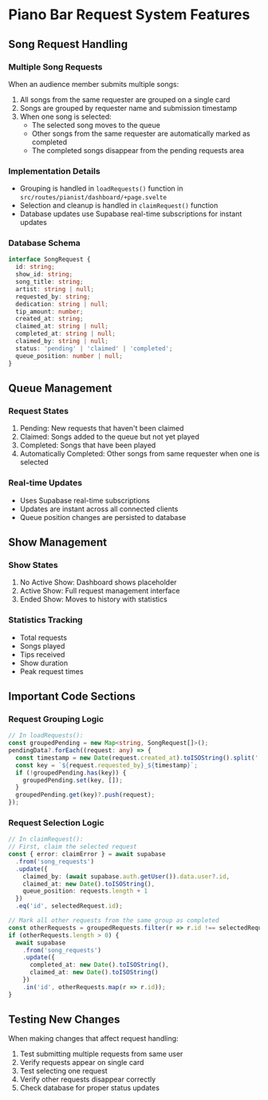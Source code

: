 # Piano Bar Request System Features

## Song Request Handling

### Multiple Song Requests
When an audience member submits multiple songs:
1. All songs from the same requester are grouped on a single card
2. Songs are grouped by requester name and submission timestamp
3. When one song is selected:
   - The selected song moves to the queue
   - Other songs from the same requester are automatically marked as completed
   - The completed songs disappear from the pending requests area

### Implementation Details
- Grouping is handled in `loadRequests()` function in `src/routes/pianist/dashboard/+page.svelte`
- Selection and cleanup is handled in `claimRequest()` function
- Database updates use Supabase real-time subscriptions for instant updates

### Database Schema
```typescript
interface SongRequest {
  id: string;
  show_id: string;
  song_title: string;
  artist: string | null;
  requested_by: string;
  dedication: string | null;
  tip_amount: number;
  created_at: string;
  claimed_at: string | null;
  completed_at: string | null;
  claimed_by: string | null;
  status: 'pending' | 'claimed' | 'completed';
  queue_position: number | null;
}
```

## Queue Management

### Request States
1. Pending: New requests that haven't been claimed
2. Claimed: Songs added to the queue but not yet played
3. Completed: Songs that have been played
4. Automatically Completed: Other songs from same requester when one is selected

### Real-time Updates
- Uses Supabase real-time subscriptions
- Updates are instant across all connected clients
- Queue position changes are persisted to database

## Show Management

### Show States
1. No Active Show: Dashboard shows placeholder
2. Active Show: Full request management interface
3. Ended Show: Moves to history with statistics

### Statistics Tracking
- Total requests
- Songs played
- Tips received
- Show duration
- Peak request times

## Important Code Sections

### Request Grouping Logic
```typescript
// In loadRequests():
const groupedPending = new Map<string, SongRequest[]>();
pendingData?.forEach((request: any) => {
  const timestamp = new Date(request.created_at).toISOString().split('.')[0];
  const key = `${request.requested_by}_${timestamp}`;
  if (!groupedPending.has(key)) {
    groupedPending.set(key, []);
  }
  groupedPending.get(key)?.push(request);
});
```

### Request Selection Logic
```typescript
// In claimRequest():
// First, claim the selected request
const { error: claimError } = await supabase
  .from('song_requests')
  .update({
    claimed_by: (await supabase.auth.getUser()).data.user?.id,
    claimed_at: new Date().toISOString(),
    queue_position: requests.length + 1
  })
  .eq('id', selectedRequest.id);

// Mark all other requests from the same group as completed
const otherRequests = groupedRequests.filter(r => r.id !== selectedRequest.id);
if (otherRequests.length > 0) {
  await supabase
    .from('song_requests')
    .update({ 
      completed_at: new Date().toISOString(),
      claimed_at: new Date().toISOString()
    })
    .in('id', otherRequests.map(r => r.id));
}
```

## Testing New Changes

When making changes that affect request handling:
1. Test submitting multiple requests from same user
2. Verify requests appear on single card
3. Test selecting one request
4. Verify other requests disappear correctly
5. Check database for proper status updates 